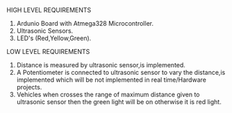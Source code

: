 HIGH LEVEL REQUIREMENTS   

1. Ardunio Board with Atmega328 Microcontroller.   
2. Ultrasonic Sensors.   
3. LED's (Red,Yellow,Green).   

LOW LEVEL REQUIREMENTS        
  1. Distance is measured by ultrasonic sensor,is implemented.      
  2. A Potentiometer is connected to ultrasonic sensor to vary the distance,is implemented which will be not implemented in real time/Hardware projects.     
  3. Vehicles when crosses the range of maximum distance given to ultrasonic sensor then the green light will be on otherwise it is red light.
      
 





